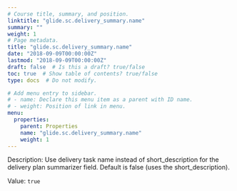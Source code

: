 ```yaml
---
# Course title, summary, and position.
linktitle: "glide.sc.delivery_summary.name"
summary: ""
weight: 1
# Page metadata.
title: "glide.sc.delivery_summary.name"
date: "2018-09-09T00:00:00Z"
lastmod: "2018-09-09T00:00:00Z"
draft: false  # Is this a draft? true/false
toc: true  # Show table of contents? true/false
type: docs  # Do not modify.

# Add menu entry to sidebar.
# - name: Declare this menu item as a parent with ID name.
# - weight: Position of link in menu.
menu:
  properties:
    parent: Properties
    name: "glide.sc.delivery_summary.name"
    weight: 1
---
```


Description: Use delivery task name instead of short_description for the delivery plan summarizer field. Default is false (uses the short_description).


Value: `true`